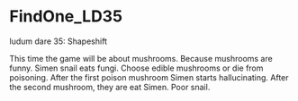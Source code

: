 # FindOne_LD35
ludum dare 35: Shapeshift

This time the game will be about mushrooms. Because mushrooms are funny. 
Simen snail eats fungi. Choose edible mushrooms or die from poisoning. 
After the first poison mushroom Simen starts hallucinating. 
After the second mushroom, they are eat Simen. Poor snail.
